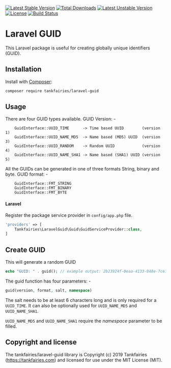 [![Latest Stable Version](https://poser.pugx.org/tankfairies/laravel-guid/v/stable)](https://packagist.org/packages/tankfairies/laravel-guid)
[![Total Downloads](https://poser.pugx.org/tankfairies/laravel-guid/downloads)](https://packagist.org/packages/tankfairies/laravel-guid)
[![Latest Unstable Version](https://poser.pugx.org/tankfairies/laravel-guid/v/unstable)](https://packagist.org/packages/tankfairies/laravel-guid)
[![License](https://poser.pugx.org/tankfairies/laravel-guid/license)](https://packagist.org/packages/tankfairies/laravel-guid)
[![Build Status](https://travis-ci.com/tankfairies/laravel-guid.svg?branch=2.0)](https://travis-ci.com/tankfairies/laravel-guid)

# Laravel GUID

This Laravel package is useful for creating globally unique identifiers (GUID).

## Installation

Install with [Composer](https://getcomposer.org/):

```bash
composer require tankfairies/laravel-guid
```

## Usage

There are four GUID types available.
GUID Version: -
```
    GuidInterface::UUID_TIME      -> Time based UUID        (version 1)
    GuidInterface::UUID_NAME_MD5  -> Name based (MD5) UUID  (version 3)
    GuidInterface::UUID_RANDOM    -> Random UUID            (version 4)
    GuidInterface::UUID_NAME_SHA1 -> Name based (SHA1) UUID (version 5)
```

All the GUIDs can be generated in one of three formats String, binary and byte.
GUID format: -
```
    GuidInterface::FMT_STRING
    GuidInterface::FMT_BINARY
    GuidInterface::FMT_BYTE
```

#### Laravel
Register the package service provider in `config/app.php` file.

```php
'providers' => [
    Tankfairies\LaravelGuid\Guid\GuidServiceProvider::class,
]
```

## Create GUID

This will generate a random GUID
```php
echo "GUID: " . guid(); // example output: 2b23924f-0eaa-4133-848e-7ce1edeca8c9
```

The guid function has four parameters: -

```php
guid(version, format, salt, namespace)
```

The salt needs to be at least 6 characters long and is only required for a `UUID_TIME`.  It can also be optionally used for `UUID_NAME_MD5` and `UUID_NAME_SHA1`.

`UUID_NAME_MD5` and `UUID_NAME_SHA1` require the _namespace_ parameter to be filled.

## Copyright and license

The tankfairies/laravel-guid library is Copyright (c) 2019 Tankfairies (https://tankfairies.com) and licensed for use under the MIT License (MIT).
